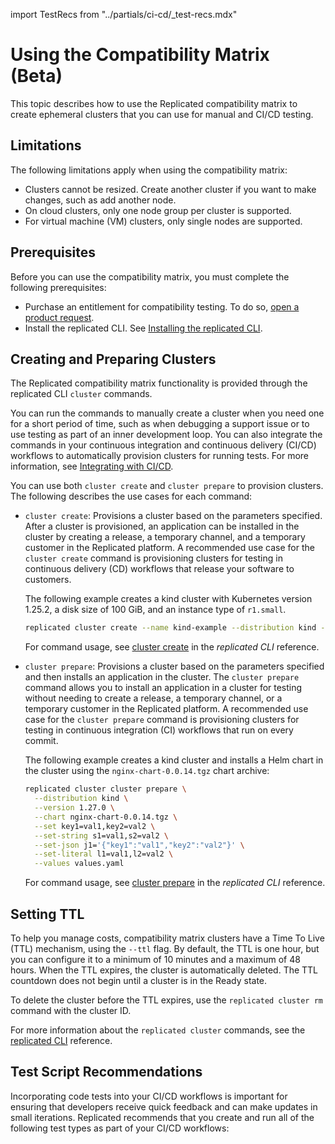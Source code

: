 import TestRecs from "../partials/ci-cd/_test-recs.mdx"

# Using the Compatibility Matrix (Beta)

This topic describes how to use the Replicated compatibility matrix to create ephemeral clusters that you can use for manual and CI/CD testing.

## Limitations

The following limitations apply when using the compatibility matrix:

- Clusters cannot be resized. Create another cluster if you want to make changes, such as add another node.
- On cloud clusters, only one node group per cluster is supported.
- For virtual machine (VM) clusters, only single nodes are supported.

## Prerequisites

Before you can use the compatibility matrix, you must complete the following prerequisites:

- Purchase an entitlement for compatibility testing. To do so, [open a product request](https://vendor.replicated.com/support?requestType=feature&productArea=vendor).
- Install the replicated CLI. See [Installing the replicated CLI](/reference/replicated-cli-installing).

## Creating and Preparing Clusters

The Replicated compatibility matrix functionality is provided through the replicated CLI  `cluster` commands.

You can run the commands to manually create a cluster when you need one for a short period of time, such as when debugging a support issue or to use testing as part of an inner development loop. You can also integrate the commands in your continuous integration and continuous delivery (CI/CD) workflows to automatically provision clusters for running tests. For more information, see [Integrating with CI/CD](ci-overview). 

You can use both `cluster create` and `cluster prepare` to provision clusters. The following describes the use cases for each command:

* `cluster create`: Provisions a cluster based on the parameters specified. After a cluster is provisioned, an application can be installed in the cluster by creating a release, a temporary channel, and a temporary customer in the Replicated platform. A recommended use case for the `cluster create` command is provisioning clusters for testing in continuous delivery (CD) workflows that release your software to customers.

  The following example creates a kind cluster with Kubernetes version 1.25.2, a disk size of 100 GiB, and an instance type of `r1.small`. 

  ```bash
  replicated cluster create --name kind-example --distribution kind --version 1.25.2 --disk 100 --instance-type r1.small
  ```

  For command usage, see [cluster create](/reference/replicated-cli-cluster-create) in the _replicated CLI_ reference.

* `cluster prepare`: Provisions a cluster based on the parameters specified and then installs an application in the cluster. The `cluster prepare` command allows you to install an application in a cluster for testing without needing to create a release, a temporary channel, or a temporary customer in the Replicated platform. A recommended use case for the `cluster prepare` command is provisioning clusters for testing in continuous integration (CI) workflows that run on every commit.

  The following example creates a kind cluster and installs a Helm chart in the cluster using the `nginx-chart-0.0.14.tgz` chart archive:

  ```bash
  replicated cluster cluster prepare \
    --distribution kind \
    --version 1.27.0 \
    --chart nginx-chart-0.0.14.tgz \
    --set key1=val1,key2=val2 \
    --set-string s1=val1,s2=val2 \
    --set-json j1='{"key1":"val1","key2":"val2"}' \
    --set-literal l1=val1,l2=val2 \
    --values values.yaml
  ```

  For command usage, see [cluster prepare](/reference/replicated-cli-cluster-prepare) in the _replicated CLI_ reference.

## Setting TTL

To help you manage costs, compatibility matrix clusters have a Time To Live (TTL) mechanism, using the `--ttl` flag. By default, the TTL is one hour, but you can configure it to a minimum of 10 minutes and a maximum of 48 hours. When the TTL expires, the cluster is automatically deleted. The TTL countdown does not begin until a cluster is in the Ready state.

To delete the cluster before the TTL expires, use the `replicated cluster rm` command with the cluster ID. 

For more information about the `replicated cluster` commands, see the [replicated CLI](/reference/replicated-cli-cluster-create) reference.

## Test Script Recommendations

Incorporating code tests into your CI/CD workflows is important for ensuring that developers receive quick feedback and can make updates in small iterations. Replicated recommends that you create and run all of the following test types as part of your CI/CD workflows:

<TestRecs/>